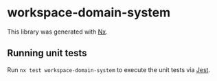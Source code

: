 # workspace-domain-system

This library was generated with [Nx](https://nx.dev).

## Running unit tests

Run `nx test workspace-domain-system` to execute the unit tests via [Jest](https://jestjs.io).
